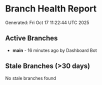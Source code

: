 # Branch Health Report
Generated: Fri Oct 17 11:22:44 UTC 2025

## Active Branches
- **main** - 16 minutes ago by Dashboard Bot

## Stale Branches (>30 days)
No stale branches found
